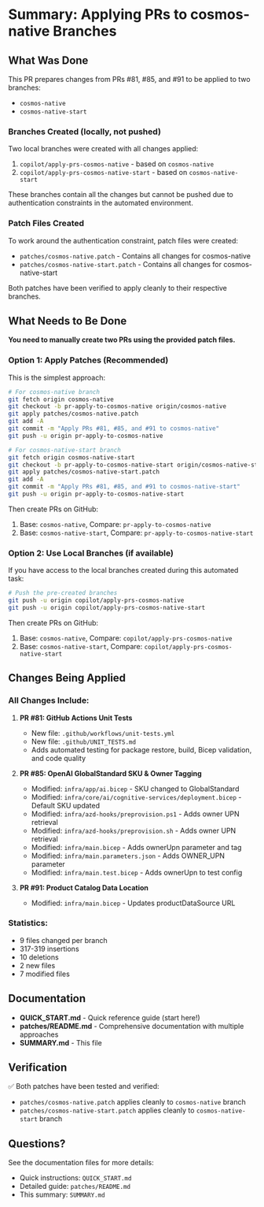 # Summary: Applying PRs to cosmos-native Branches

## What Was Done

This PR prepares changes from PRs #81, #85, and #91 to be applied to two branches:
- `cosmos-native`
- `cosmos-native-start`

### Branches Created (locally, not pushed)

Two local branches were created with all changes applied:
1. `copilot/apply-prs-cosmos-native` - based on `cosmos-native`
2. `copilot/apply-prs-cosmos-native-start` - based on `cosmos-native-start`

These branches contain all the changes but cannot be pushed due to authentication constraints in the automated environment.

### Patch Files Created

To work around the authentication constraint, patch files were created:
- `patches/cosmos-native.patch` - Contains all changes for cosmos-native
- `patches/cosmos-native-start.patch` - Contains all changes for cosmos-native-start

Both patches have been verified to apply cleanly to their respective branches.

## What Needs to Be Done

**You need to manually create two PRs using the provided patch files.**

### Option 1: Apply Patches (Recommended)

This is the simplest approach:

```bash
# For cosmos-native branch
git fetch origin cosmos-native
git checkout -b pr-apply-to-cosmos-native origin/cosmos-native
git apply patches/cosmos-native.patch
git add -A
git commit -m "Apply PRs #81, #85, and #91 to cosmos-native"
git push -u origin pr-apply-to-cosmos-native

# For cosmos-native-start branch
git fetch origin cosmos-native-start
git checkout -b pr-apply-to-cosmos-native-start origin/cosmos-native-start
git apply patches/cosmos-native-start.patch
git add -A
git commit -m "Apply PRs #81, #85, and #91 to cosmos-native-start"
git push -u origin pr-apply-to-cosmos-native-start
```

Then create PRs on GitHub:
1. Base: `cosmos-native`, Compare: `pr-apply-to-cosmos-native`
2. Base: `cosmos-native-start`, Compare: `pr-apply-to-cosmos-native-start`

### Option 2: Use Local Branches (if available)

If you have access to the local branches created during this automated task:

```bash
# Push the pre-created branches
git push -u origin copilot/apply-prs-cosmos-native
git push -u origin copilot/apply-prs-cosmos-native-start
```

Then create PRs on GitHub:
1. Base: `cosmos-native`, Compare: `copilot/apply-prs-cosmos-native`
2. Base: `cosmos-native-start`, Compare: `copilot/apply-prs-cosmos-native-start`

## Changes Being Applied

### All Changes Include:

1. **PR #81: GitHub Actions Unit Tests**
   - New file: `.github/workflows/unit-tests.yml`
   - New file: `.github/UNIT_TESTS.md`
   - Adds automated testing for package restore, build, Bicep validation, and code quality

2. **PR #85: OpenAI GlobalStandard SKU & Owner Tagging**
   - Modified: `infra/app/ai.bicep` - SKU changed to GlobalStandard
   - Modified: `infra/core/ai/cognitive-services/deployment.bicep` - Default SKU updated
   - Modified: `infra/azd-hooks/preprovision.ps1` - Adds owner UPN retrieval
   - Modified: `infra/azd-hooks/preprovision.sh` - Adds owner UPN retrieval
   - Modified: `infra/main.bicep` - Adds ownerUpn parameter and tag
   - Modified: `infra/main.parameters.json` - Adds OWNER_UPN parameter
   - Modified: `infra/main.test.bicep` - Adds ownerUpn to test config

3. **PR #91: Product Catalog Data Location**
   - Modified: `infra/main.bicep` - Updates productDataSource URL

### Statistics:
- 9 files changed per branch
- 317-319 insertions
- 10 deletions
- 2 new files
- 7 modified files

## Documentation

- **QUICK_START.md** - Quick reference guide (start here!)
- **patches/README.md** - Comprehensive documentation with multiple approaches
- **SUMMARY.md** - This file

## Verification

✅ Both patches have been tested and verified:
- `patches/cosmos-native.patch` applies cleanly to `cosmos-native` branch
- `patches/cosmos-native-start.patch` applies cleanly to `cosmos-native-start` branch

## Questions?

See the documentation files for more details:
- Quick instructions: `QUICK_START.md`
- Detailed guide: `patches/README.md`
- This summary: `SUMMARY.md`
